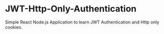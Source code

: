 # JWT-Http-Only-Authentication

Simple React Node.js Application to learn JWT Authentication and Http only cookies.
